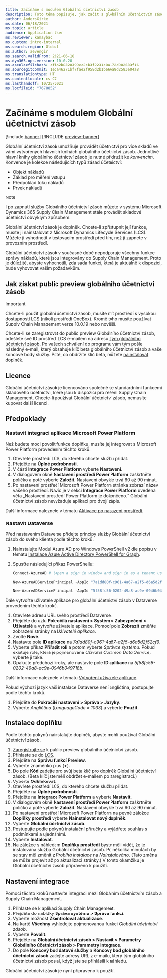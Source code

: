 ```yaml
---
title: Začínáme s modulem Globální účetnictví zásob
description: Toto téma popisuje, jak začít s globálním účetnictvím zásob.
author: AndersGirke
ms.date: 06/18/2021
ms.topic: article
audience: Application User
ms.reviewer: kamaybac
ms.custom: intro-internal
ms.search.region: Global
ms.author: aevengir
ms.search.validFrom: 2021-06-18
ms.dyn365.ops.version: 10.0.20
ms.openlocfilehash: cfba2b8320399cc2eb3f2231e8a172d902633f16
ms.sourcegitcommit: 1e5a46271bf7fae2f958d2b1b666a8d2583e04a8
ms.translationtype: HT
ms.contentlocale: cs-CZ
ms.lasthandoff: 10/25/2021
ms.locfileid: "7678852"
---
```

# <a name="get-started-with-global-inventory-accounting"></a>Začínáme s modulem Globální účetnictví zásob

[!include [banner](../includes/banner.md)]
[!INCLUDE [preview-banner](../includes/preview-banner.md)] <!--KFM: Until 4/30/2022 -->

Globální účetnictví zásob umožňuje provádět účetnictví pro více skladů ve vámi vytvořených hlavních knihách globálního účetnictví zásob. Jednotlivé hlavní knihy globálního účetnictví zásob je nutné přidružit ke *konvencím*. Konvence je kolekce následujících typů zásad účetnictví:

- Objekt nákladů
- Základ pro měření vstupu
- Předpoklad toku nákladů
- Prvek nákladů

> [!NOTE]
> I po zapnutí služby Globálního účetnictví zásob můžete v systému Microsoft Dynamics 365 Supply Chain Management stále provádět skladové účetnictví obvyklým způsobem.

Globální účetnictví zásob je doplněk. Chcete-li zpřístupnit její funkce, musíte ji nainstalovat z Microsoft Dynamics Lifecycle Services (LCS). Můžete ji vyhodnotit v testovacím prostředí před tím, než ji zapnete v provozním prostředí.

Globální účetnictví zásob v současné době nepodporuje všechny funkce správy nákladů, které jsou integrovány do Supply Chain Management. Proto je důležité, abyste vyhodnotili, zda sada funkcí, která je aktuálně k dispozici, bude vyhovovat vašim požadavkům.

## <a name="how-to-get-the-global-inventory-accounting-public-preview"></a><a name="sign-up"></a>Jak získat public preview globálního účetnictví zásob

> [!IMPORTANT]
> Chcete-li použít globální účetnictví zásob, musíte mít prostředí s vysokou dostupností LCS (nikoli prostředí OneBox). Kromě toho musíte používat Supply Chain Management verze 10.0.19 nebo novější.

Chcete-li se zaregistrovat do public preview Globálního účetnictví zásob, odešlete své ID prostředí LCS e-mailem na adresu [Tým globálního účetnictví zásob](mailto:GlobalInvAccount@microsoft.com). Po vašech schválení do programu vám tým pošle následný e-mail, který obsahuje klíč beta globálního účetnictví zásob a vaše koncové body služby. Poté, co obdržíte klíč beta, můžete [nainstalovat doplněk](#install).

## <a name="licensing"></a>Licence

Globální účetnictví zásob je licencováno společně se standardními funkcemi skladového účetnictví, které jsou k dispozici pro řešení Supply Chain Management. Chcete-li používat Globální účetnictví zásob, nemusíte kupovat další licenci.

## <a name="prerequisites"></a>Předpoklady

### <a name="set-up-microsoft-power-platform-integration"></a>Nastavit integraci aplikace Microsoft Power Platform

Než budete moci povolit funkce doplňku, musíte jej integrovat s Microsoft Power Platform provedením těchto kroků.

1. Otevřete prostředí LCS, do kterého chcete službu přidat.
1. Přejděte na **Úplné podrobnosti**.
1. V části **Integrace Power Platform** vyberte **Nastavení**.
1. V dialogovém okně **Nastavení prostředí Power Platform** zaškrtněte políčko a poté vyberte **Založit**. Nastavení obvykle trvá 60 až 90 minut.
1. Po nastavení prostředí Microsoft Power Platform stránka zobrazí název vašeho prostředí. Navíc je v sekci **Integrace Power Platform** uvedena věta „Nastavení prostředí Power Platform je dokončeno.“ Globální účetnictví zásob nevyžaduje aplikaci pro dvojí zápis.

Další informace naleznete v tématu [Aktivace po nasazení prostředí](../../fin-ops-core/dev-itpro/power-platform/enable-power-platform-integration.md#enable-after-deploy).

### <a name="set-up-dataverse"></a>Nastavit Dataverse

Před nastavením Dataverse přidejte principy služby Globální účetnictví zásob do svého klienta podle těchto kroků.

1. Nainstalujte Modul Azure AD pro Windows PowerShell v2 dle popisu v tématu [Instalace Azure Active Directory PowerShell for Graph](/powershell/azure/active-directory/install-adv2).
1. Spusťte následující příkaz PowerShellu:

    ```powershell
    Connect-AzureAD # (open a sign in window and sign in as a tenant user)

    New-AzureADServicePrincipal -AppId "7a1dd80f-c961-4a67-a2f5-d6a5d2f52cf9" -DisplayName "d365-scm-costaccountingservice"

    New-AzureADServicePrincipal -AppId "5f58fc56-0202-49a8-ac9e-0946b049718b" -DisplayName "d365-scm-operationdataservice"
    ```

Dále vytvořte uživatele aplikace pro globální účetnictví zásob v Dataverse provedením těchto kroků.

1. Otevřete adresu URL svého prostředí Dataverse.
1. Přejděte do uzlu **Pokročilá nastavení \> Systém \> Zabezpečení \> Uživatelé** a vytvořte uživatele aplikace. Pomocí pole **Zobrazit** změňte zobrazení stránky na *Uživatelé aplikace*.
1. Zvolte **Nové**.
1. Nastavte pole **ID aplikace** na *7a1dd80f-c961-4a67-a2f5-d6a5d2f52cf9*.
1. Vyberte příkaz **Přiřadit roli** a potom vyberte *Správce systému*. Pokud existuje role, která je pojmenována *Uživatel Common Data Service*, vyberte ji také.
1. Opakujte předchozí kroky, ale nastavte pole **ID aplikace** na *5f58fc56-0202-49a8-ac9e-0946b049718b*.

Další informace naleznete v tématu [Vytvoření uživatele aplikace](/power-platform/admin/create-users-assign-online-security-roles#create-an-application-user).

Pokud výchozí jazyk vaší instalace Dataverse není angličtina, postupujte podle těchto kroků.

1. Přejděte do **Pokročilé nastavení \> Správa \> Jazyky**.
1. Vyberte *Angličtina* (*LanguageCode = 1033*) a vyberte **Použít**.

## <a name="install-the-add-in"></a><a name="install"></a>Instalace doplňku

Podle těchto pokynů nainstalujte doplněk, abyste mohli používat Globální účetnictví zásob.

1. [Zaregistrujte se](#sign-up) k public preview globálního účetnictví zásob.
1. Přihlaste se do [LCS](https://lcs.dynamics.com/Logon/Index).
1. Přejděte na **Správu funkcí Preview**.
1. Vyberte znaménko plus (**+**).
1. Do pole **Kód** zadejte pro svůj beta klíč pro doplněk Globální účetnictví zásob. (Beta klíč jste měli obdržet e-mailem po zaregistraci.)
1. Vyberte **Odblokovat**.
1. Otevřete prostředí LCS, do kterého chcete službu přidat.
1. Přejděte na **Úplné podrobnosti**.
1. Přejděte na **Integrace Power Platform** a vyberte **Nastavit**.
1. V dialogovém okně **Nastavení prostředí Power Platform** zaškrtněte políčko a poté vyberte **Založit**. Nastavení obvykle trvá 60 až 90 minut.
1. Po nastavení prostředí Microsoft Power Platform na pevné záložce **Doplňky prostředí** vyberte **Nainstalovat nový doplněk**.
1. Vyberte **Globální účetnictví zásob**.
1. Postupujte podle pokynů instalační příručky a vyjádřete souhlas s podmínkami a ujednáními.
1. Vyberte **Instalovat**.
1. Na záložce s náhledem **Doplňky prostředí** byste měli vidět, že je instalována služba Globální účetnictví zásob. Po několika minutách by se stav měl změnit z *Probíhá instalace* na *Nainstalováno*. (Tato změna se může projevit až po aktualizaci stránky.) V tomto okamžiku je Globální účetnictví zásob připraveno k použití.

## <a name="set-up-the-integration"></a>Nastavení integrace

Pomocí těchto kroků nastavíte integraci mezi Globálním účetnictvím zásob a Supply Chain Management.

1. Přihlaste se k aplikaci Supply Chain Management.
1. Přejděte do nabídky **Správa systému \> Správa funkcí**.
1. Vyberte možnost **Zkontrolovat aktualizace**.
1. Na kartě **Všechny** vyhledejte pojmenovanou funkci *Globální účetnictví zásob*.
1. Vyberte **Povolit**.
1. Přejděte na **Globální účetnictví zásob \> Nastavit \> Parametry Globálního účetnictví zásob \> Parametry integrace**.
1. Do pole **Koncový bod datové služby** a **Koncový bod globálního účetnictví zásob** zadejte adresy URL z e-mailu, který tým globálního účetnictví zásob poslal, když jste se přihlásili k náhledu.

Globální účetnictví zásob je nyní připraveno k použití.
